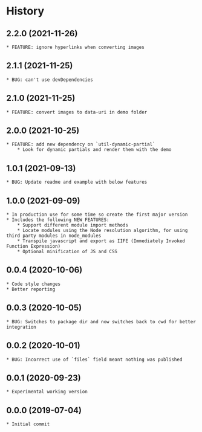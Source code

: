 # History

## 2.2.0 (2021-11-26)
    * FEATURE: ignore hyperlinks when converting images

## 2.1.1 (2021-11-25)
    * BUG: can't use devDependencies

## 2.1.0 (2021-11-25)
    * FEATURE: convert images to data-uri in demo folder

## 2.0.0 (2021-10-25)
    * FEATURE: add new dependency on `util-dynamic-partial`
        * Look for dynamic partials and render them with the demo

## 1.0.1 (2021-09-13)
    * BUG: Update readme and example with below features

## 1.0.0 (2021-09-09)
    * In production use for some time so create the first major version
    * Includes the following NEW FEATURES:
        * Support different module import methods
        * Locate modules using the Node resolution algorithm, for using third party modules in node_modules
        * Transpile javascript and export as IIFE (Immediately Invoked Function Expression)
        * Optional minification of JS and CSS

## 0.0.4 (2020-10-06)
    * Code style changes
	* Better reporting

## 0.0.3 (2020-10-05)
    * BUG: Switches to package dir and now switches back to cwd for better integration

## 0.0.2 (2020-10-01)
    * BUG: Incorrect use of `files` field meant nothing was published

## 0.0.1 (2020-09-23)
    * Experimental working version

## 0.0.0 (2019-07-04)
    * Initial commit
